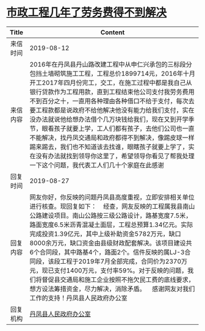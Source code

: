 # <a href="http://www.shangluo.gov.cn/zmhd/ldxxxx.jsp?urltype=leadermail.LeaderMailContentUrl&wbtreeid=1112&leadermailid=5399">市政工程几年了劳务费得不到解决</a>
| Title |                                                                                                                                                                   Content                                                                                                                                                                   |
|:-----:|---------------------------------------------------------------------------------------------------------------------------------------------------------------------------------------------------------------------------------------------------------------------------------------------------------------------------------------------|
| 来信时间  | 2019-08-12                                                                                                                                                                                                                                                                                                                                  |
| 来信内容  | 2016年在丹凤县丹山路改建工程中从申仁兴承包的三标段分包挡土墙砌筑施工工程，工程总价1899714元，2016年十月开工2017年四月份完工，交工，在施工过程中都是我自己从银行贷款作为工程用款，直到工程结束他公司支付我劳务费用不到百分之十，一直用各种理由各种借口不给于支付，每次去要工程款都是说政府不给他解决他没有能力给我们支付，实在没办法就说他给想办法借个几万块钱给我们，现在又到开学季节，眼看孩子就要上学，工人们都有孩子，去他们公司也一直不能解决，找丹凤交通局和政府都得不到解决，像踢皮球一样踢来踢去，我们也不知道该去找谁，眼瞎孩子就要上学了，实在没有办法就找到领导你这里了，希望领导你看见了帮我处理一下这个问题，我代表工人们几十个家庭在此感谢       |
| 回复时间  | 2019-08-27                                                                                                                                                                                                                                                                                                                                  |
| 回复内容  | 网友你好，你反映的问题丹凤县高度重视，立即安排相关单位进行核查。现回复如下：    经查，网友反映的工程属我县南山公路建设项目。南山公路按三级公路设计，路基宽度7.5米，路面宽度6.5米沥青混凝土面层，工程总预算1.34亿元。实际完成投资1.39亿元，其中上级补助资金5782万元，缺口8000余万元，缺口资金由县级财政配套解决。该项目建设共6个合同段，其中路基4个，路面2个。信件反映的属LJ-3合同段，该段工程于2019年7月全部完成，合同价为2370万元，现已支付1400万元，支付率59%。对于反映的问题，我们将督促县交通局和施工企业按照不拖欠民工费的底线要求，想方设法筹措资金，尽力解决，消除矛盾。    感谢网友对我们工作的支持！丹凤县人民政府办公室 |
| 回复机构  | <a href="../../categories/agencies/丹凤县人民政府办公室.md">丹凤县人民政府办公室</a>                                                                                                                                                                                                                                                                            |